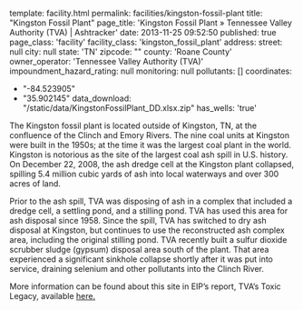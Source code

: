 template: facility.html
permalink: facilities/kingston-fossil-plant
title: "Kingston Fossil Plant"
page_title: 'Kingston Fossil Plant &raquo; Tennessee Valley Authority (TVA) | Ashtracker'
date: 2013-11-25 09:52:50
published: true
page_class: 'facility'
facility_class: 'kingston_fossil_plant'
address: 
  street: null
  city: null
  state: 'TN'
  zipcode: ""
  county: 'Roane County'
owner_operator: 'Tennessee Valley Authority (TVA)'
impoundment_hazard_rating: null
monitoring: null
pollutants: []
coordinates: 
  - "-84.523905"
  - "35.902145"
data_download: "/static/data/KingstonFossilPlant_DD.xlsx.zip"
has_wells: 'true'

The Kingston fossil plant is located outside of Kingston, TN, at the confluence of the Clinch and Emory Rivers. The nine coal units at Kingston were built in the 1950s; at the time it was the largest coal plant in the world. Kingston is notorious as the site of the largest coal ash spill in U.S. history. On December 22, 2008, the ash dredge cell at the Kingston plant collapsed, spilling 5.4 million cubic yards of ash into local waterways and over 300 acres of land. 
	
Prior to the ash spill, TVA was disposing of ash in a complex that included a dredge cell, a settling pond, and a stilling pond. TVA has used this area for ash disposal since 1958. Since the spill, TVA has switched to dry ash disposal at Kingston, but continues to use the reconstructed ash complex area, including the original stilling pond. TVA recently built a sulfur dioxide scrubber sludge (gypsum) disposal area south of the plant.  That area experienced a significant sinkhole collapse shortly after it was put into service, draining selenium and other pollutants into the Clinch River.  

More information can be found about this site in EIP’s report, TVA’s Toxic Legacy, available <a href="http://www.environmentalintegrity.org/news_reports/documents/20131107_tvagroundwaterreport_fulldraft_000.pdf" target="_blank">here.</a>				
				

